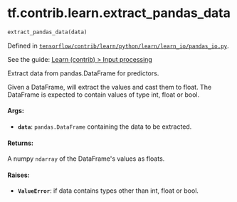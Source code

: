 <div itemscope itemtype="http://developers.google.com/ReferenceObject">
<meta itemprop="name" content="tf.contrib.learn.extract_pandas_data" />
</div>

# tf.contrib.learn.extract_pandas_data

``` python
extract_pandas_data(data)
```



Defined in [`tensorflow/contrib/learn/python/learn/learn_io/pandas_io.py`](https://www.tensorflow.org/code/tensorflow/contrib/learn/python/learn/learn_io/pandas_io.py).

See the guide: [Learn (contrib) > Input processing](../../../../../api_guides/python/contrib.learn.md#Input_processing)

Extract data from pandas.DataFrame for predictors.

Given a DataFrame, will extract the values and cast them to float. The
DataFrame is expected to contain values of type int, float or bool.

#### Args:

* <b>`data`</b>: `pandas.DataFrame` containing the data to be extracted.


#### Returns:

  A numpy `ndarray` of the DataFrame's values as floats.


#### Raises:

* <b>`ValueError`</b>: if data contains types other than int, float or bool.